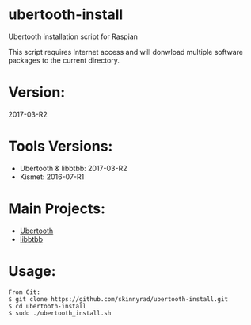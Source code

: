 # ubertooth-install
Ubertooth installation script for Raspian

This script requires Internet access and will donwload multiple software packages to the current directory.

# Version:
2017-03-R2

# Tools Versions:
- Ubertooth & libbtbb: 2017-03-R2
- Kismet: 2016-07-R1

# Main Projects:
- [Ubertooth](https://github.com/greatscottgadgets/ubertooth/)
- [libbtbb](https://github.com/greatscottgadgets/libbtbb/)

# Usage:
```
From Git:
$ git clone https://github.com/skinnyrad/ubertooth-install.git
$ cd ubertooth-install
$ sudo ./ubertooth_install.sh
